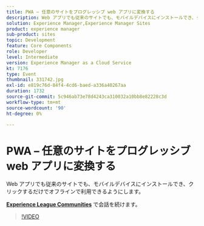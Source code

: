 ```yaml
---
title: PWA – 任意のサイトをプログレッシブ web アプリに変換する
description: Web アプリでも従来のサイトでも、モバイルデバイスにインストールでき、クリックするだけでオフラインで利用できるようにします。 このセッションは、Adobe Developers Live コンテンツイベントの一環として提供されました。
solution: Experience Manager,Experience Manager Sites
product: experience manager
sub-product: sites
topic: Development
feature: Core Components
role: Developer
level: Intermediate
version: Experience Manager as a Cloud Service
kt: 7176
type: Event
thumbnail: 331742.jpg
exl-id: e819c76d-84f4-4cd6-baed-a336a40267aa
duration: 1732
source-git-commit: 5c946ab73e78d4243ca310032a10bb8e82228c3d
workflow-type: tm+mt
source-wordcount: '90'
ht-degree: 0%

---
```


# PWA – 任意のサイトをプログレッシブ web アプリに変換する

Web アプリでも従来のサイトでも、モバイルデバイスにインストールでき、クリックするだけでオフラインで利用できるようにします。

**[Experience League Communities](https://adobe.ly/36Yd3v6)** で会話を続けます。

>[!VIDEO](https://video.tv.adobe.com/v/331742/?quality=12&learn=on&hidetitle=true)
